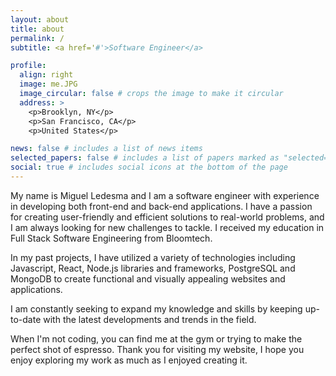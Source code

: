 ```yaml
---
layout: about
title: about
permalink: /
subtitle: <a href='#'>Software Engineer</a>

profile:
  align: right
  image: me.JPG
  image_circular: false # crops the image to make it circular
  address: >
    <p>Brooklyn, NY</p>
    <p>San Francisco, CA</p>
    <p>United States</p>

news: false # includes a list of news items
selected_papers: false # includes a list of papers marked as "selected={true}"
social: true # includes social icons at the bottom of the page
---
```


My name is Miguel Ledesma and I am a software engineer with experience in developing both front-end and back-end applications. I have a passion for creating user-friendly and efficient solutions to real-world problems, and I am always looking for new challenges to tackle. I received my education in Full Stack Software Engineering from Bloomtech.

In my past projects, I have utilized a variety of technologies including Javascript, React, Node.js libraries and frameworks, PostgreSQL and MongoDB to create functional and visually appealing websites and applications.

I am constantly seeking to expand my knowledge and skills by keeping up-to-date with the latest developments and trends in the field.

When I'm not coding, you can find me at the gym or trying to make the perfect shot of espresso. Thank you for visiting my website, I hope you enjoy exploring my work as much as I enjoyed creating it.

<!-- Put your address / P.O. box / other info right below your picture. You can also disable any these elements by editing `profile` property of the YAML header of your `_pages/about.md`. Edit `_bibliography/papers.bib` and Jekyll will render your [publications page](/al-folio/publications/) automatically.

Link to your social media connections, too. This theme is set up to use [Font Awesome icons](http://fortawesome.github.io/Font-Awesome/) and [Academicons](https://jpswalsh.github.io/academicons/), like the ones below. Add your Facebook, Twitter, LinkedIn, Google Scholar, or just disable all of them. -->
